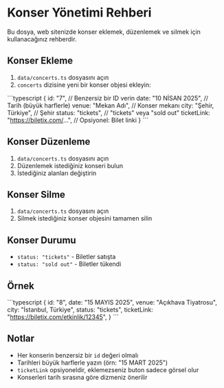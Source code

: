 # Konser Yönetimi Rehberi

Bu dosya, web sitenizde konser eklemek, düzenlemek ve silmek için kullanacağınız rehberdir.

## Konser Ekleme

1. `data/concerts.ts` dosyasını açın
2. `concerts` dizisine yeni bir konser objesi ekleyin:

\`\`\`typescript
{
  id: "7", // Benzersiz bir ID verin
  date: "10 NİSAN 2025", // Tarih (büyük harflerle)
  venue: "Mekan Adı", // Konser mekanı
  city: "Şehir, Türkiye", // Şehir
  status: "tickets", // "tickets" veya "sold out"
  ticketLink: "https://biletix.com/...", // Opsiyonel: Bilet linki
}
\`\`\`

## Konser Düzenleme

1. `data/concerts.ts` dosyasını açın
2. Düzenlemek istediğiniz konseri bulun
3. İstediğiniz alanları değiştirin

## Konser Silme

1. `data/concerts.ts` dosyasını açın
2. Silmek istediğiniz konser objesini tamamen silin

## Konser Durumu

- `status: "tickets"` - Biletler satışta
- `status: "sold out"` - Biletler tükendi

## Örnek

\`\`\`typescript
{
  id: "8",
  date: "15 MAYIS 2025",
  venue: "Açıkhava Tiyatrosu",
  city: "İstanbul, Türkiye",
  status: "tickets",
  ticketLink: "https://biletix.com/etkinlik/12345",
}
\`\`\`

## Notlar

- Her konserin benzersiz bir `id` değeri olmalı
- Tarihleri büyük harflerle yazın (örn: "15 MART 2025")
- `ticketLink` opsiyoneldir, eklemezseniz buton sadece görsel olur
- Konserleri tarih sırasına göre dizmeniz önerilir
